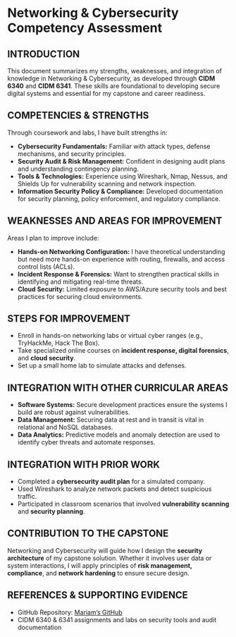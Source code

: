 # Networking & Cybersecurity Competency Assessment

## INTRODUCTION
This document summarizes my strengths, weaknesses, and integration of knowledge in Networking & Cybersecurity, as developed through **CIDM 6340** and **CIDM 6341**. These skills are foundational to developing secure digital systems and essential for my capstone and career readiness.

## COMPETENCIES & STRENGTHS
Through coursework and labs, I have built strengths in:

- **Cybersecurity Fundamentals:** Familiar with attack types, defense mechanisms, and security principles.
- **Security Audit & Risk Management:** Confident in designing audit plans and understanding contingency planning.
- **Tools & Technologies:** Experience using Wireshark, Nmap, Nessus, and Shields Up for vulnerability scanning and network inspection.
- **Information Security Policy & Compliance:** Developed documentation for security planning, policy enforcement, and regulatory compliance.

## WEAKNESSES AND AREAS FOR IMPROVEMENT
Areas I plan to improve include:

- **Hands-on Networking Configuration:** I have theoretical understanding but need more hands-on experience with routing, firewalls, and access control lists (ACLs).
- **Incident Response & Forensics:** Want to strengthen practical skills in identifying and mitigating real-time threats.
- **Cloud Security:** Limited exposure to AWS/Azure security tools and best practices for securing cloud environments.

## STEPS FOR IMPROVEMENT
- Enroll in hands-on networking labs or virtual cyber ranges (e.g., TryHackMe, Hack The Box).
- Take specialized online courses on **incident response, digital forensics**, and **cloud security**.
- Set up a small home lab to simulate attacks and defenses.

## INTEGRATION WITH OTHER CURRICULAR AREAS
- **Software Systems:** Secure development practices ensure the systems I build are robust against vulnerabilities.
- **Data Management:** Securing data at rest and in transit is vital in relational and NoSQL databases.
- **Data Analytics:** Predictive models and anomaly detection are used to identify cyber threats and automate responses.

## INTEGRATION WITH PRIOR WORK
- Completed a **cybersecurity audit plan** for a simulated company.
- Used Wireshark to analyze network packets and detect suspicious traffic.
- Participated in classroom scenarios that involved **vulnerability scanning** and **security planning**.

## CONTRIBUTION TO THE CAPSTONE
Networking and Cybersecurity will guide how I design the **security architecture** of my capstone solution. Whether it involves user data or system interactions, I will apply principles of **risk management, compliance**, and **network hardening** to ensure secure design.

## REFERENCES & SUPPORTING EVIDENCE
- GitHub Repository: [Mariam’s GitHub](https://github.com/MariamAdegbindin/MAdegbindin.git)
- CIDM 6340 & 6341 assignments and labs on security tools and audit documentation

